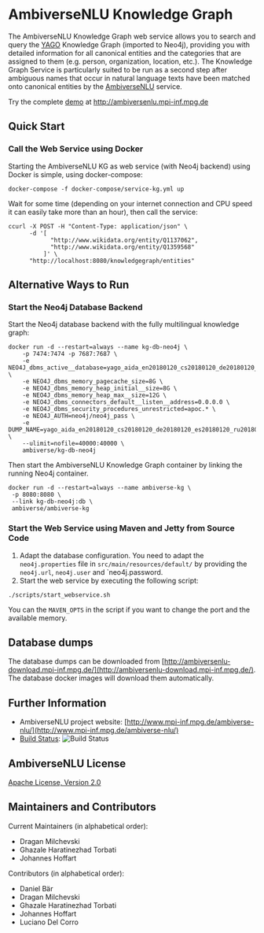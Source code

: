# AmbiverseNLU Knowledge Graph

The AmbiverseNLU Knowledge Graph web service allows you to search and query the [YAGO](http://yago-knowledge.org) Knowledge Graph (imported to Neo4j), 
providing you with detailed information for all canonical entities and the categories that are assigned to them (e.g. person, organization, location, etc.). 
The Knowledge Graph Service is particularly suited to be run as a second step after ambiguous names that occur in natural language texts have been matched 
onto canonical entities by the [AmbiverseNLU](https://github.com/ambiverse-nlu/ambiverse-nlu) service.

Try the complete [demo](http://ambiversenlu.mpi-inf.mpg.de) at http://ambiversenlu.mpi-inf.mpg.de

## Quick Start

### Call the Web Service using Docker

Starting the AmbiverseNLU KG as web service (with Neo4j backend) using Docker is simple, using docker-compose:

~~~~~~~~~~~~
docker-compose -f docker-compose/service-kg.yml up
~~~~~~~~~~~~

Wait for some time (depending on your internet connection and CPU speed it can easily take more than an hour), then call the service:

~~~~~~~~~~~~
ccurl -X POST -H "Content-Type: application/json" \
      -d '[
            "http://www.wikidata.org/entity/Q1137062",
            "http://www.wikidata.org/entity/Q1359568"
          ]' \
      "http://localhost:8080/knowledgegraph/entities"
~~~~~~~~~~~~

## Alternative Ways to Run

### Start the Neo4j Database Backend

Start the Neo4j database backend with the fully multilingual knowledge graph:
~~~~~~~~
docker run -d --restart=always --name kg-db-neo4j \
	-p 7474:7474 -p 7687:7687 \
	-e NEO4J_dbms_active__database=yago_aida_en20180120_cs20180120_de20180120_es20180120_ru20180120_zh20180120.db \
	-e NEO4J_dbms_memory_pagecache_size=8G \
	-e NEO4J_dbms_memory_heap_initial__size=8G \
	-e NEO4J_dbms_memory_heap_max__size=12G \
	-e NEO4J_dbms_connectors_default__listen__address=0.0.0.0 \
	-e NEO4J_dbms_security_procedures_unrestricted=apoc.* \
	-e NEO4J_AUTH=neo4j/neo4j_pass \
	-e DUMP_NAME=yago_aida_en20180120_cs20180120_de20180120_es20180120_ru20180120_zh20180120 \
	--ulimit=nofile=40000:40000 \
	ambiverse/kg-db-neo4j
~~~~~~~~

Then start the AmbiverseNLU Knowledge Graph container by linking the running Neo4j container.
~~~~~~~~
docker run -d --restart=always --name ambiverse-kg \
 -p 8080:8080 \
 --link kg-db-neo4j:db \
 ambiverse/ambiverse-kg
~~~~~~~~

### Start the Web Service using Maven and Jetty from Source Code

1. Adapt the database configuration. You need to adapt the `neo4j.properties` file in `src/main/resources/default/` by providing the `neo4j.url`, `neo4j.user` and `neo4j.password.  
2. Start the web service by executing the following script:

~~~~~~~~~~~~
./scripts/start_webservice.sh
~~~~~~~~~~~~
You can the `MAVEN_OPTS` in the script if you want to change the port and the available memory. 

## Database dumps 
The database dumps can be downloaded from [http://ambiversenlu-download.mpi-inf.mpg.de/](http://ambiversenlu-download.mpi-inf.mpg.de/). The database docker images will download them automatically.

## Further Information

* AmbiverseNLU project website: [http://www.mpi-inf.mpg.de/ambiverse-nlu/](http://www.mpi-inf.mpg.de/ambiverse-nlu/)
* [Build Status](https://travis-ci.org/ambiverse-nlu/ambiverse-kg): ![Build Status](https://travis-ci.org/ambiverse-nlu/ambiverse-kg.svg?branch=master)

## AmbiverseNLU License

[Apache License, Version 2.0](https://www.apache.org/licenses/LICENSE-2.0.html)

## Maintainers and Contributors

Current Maintainers (in alphabetical order):

* Dragan Milchevski
* Ghazale Haratinezhad Torbati
* Johannes Hoffart

Contributors (in alphabetical order):
* Daniel Bär
* Dragan Milchevski
* Ghazale Haratinezhad Torbati
* Johannes Hoffart
* Luciano Del Corro